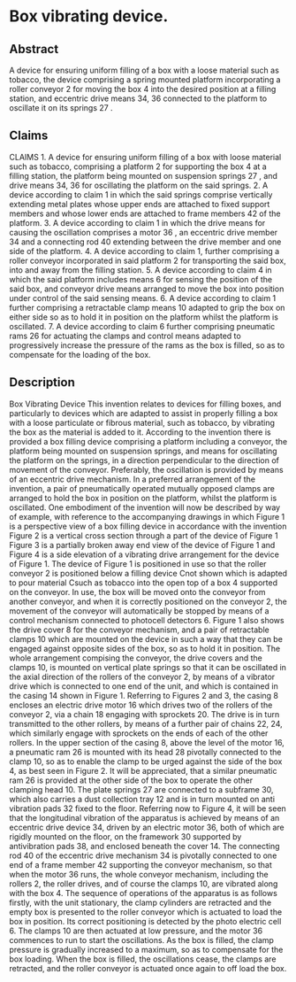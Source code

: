 # Box vibrating device.

## Abstract
A device for ensuring uniform filling of a box with a loose material such as tobacco, the device comprising a spring mounted platform incorporating a roller conveyor 2 for moving the box 4 into the desired position at a filling station, and eccentric drive means 34, 36 connected to the platform to oscillate it on its springs 27 .

## Claims
CLAIMS 1. A device for ensuring uniform filling of a box with loose material such as tobacco, comprising a platform 2 for supporting the box 4 at a filling station, the platform being mounted on suspension springs 27 , and drive means 34, 36 for oscillating the platform on the said springs. 2. A device according to claim 1 in which the said springs comprise vertically extending metal plates whose upper ends are attached to fixed support members and whose lower ends are attached to frame members 42 of the platform. 3. A device according to claim 1 in which the drive means for causing the oscillation comprises a motor 36 , an eccentric drive member 34 and a connecting rod 40 extending between the drive member and one side of the platform. 4. A device according to claim 1, further comprising a roller conveyor incorporated in said platform 2 for transporting the said box, into and away from the filling station. 5. A device according to claim 4 in which the said platform includes means 6 for sensing the position of the said box, and conveyor drive means arranged to move the box into position under control of the said sensing means. 6. A device according to claim 1 further comprising a retractable clamp means 10 adapted to grip the box on either side so as to hold it in position on the platform whilst the platform is oscillated. 7. A device according to claim 6 further comprising pneumatic rams 26 for actuating the clamps and control means adapted to progressively increase the pressure of the rams as the box is filled, so as to compensate for the loading of the box.

## Description
Box Vibrating Device This invention relates to devices for filling boxes, and particularly to devices which are adapted to assist in properly filling a box with a loose particulate or fibrous material, such as tobacco, by vibrating the box as the material is added to it. According to the invention there is provided a box filling device comprising a platform including a conveyor, the platform being mounted on suspension springs, and means for oscillating the platform on the springs, in a direction perpendicular to the direction of movement of the conveyor. Preferably, the oscillation is provided by means of an eccentric drive mechanism. In a preferred arrangement of the invention, a pair of pneumatically operated mutually opposed clamps are arranged to hold the box in position on the platform, whilst the platform is oscillated. One embodiment of the invention will now be described by way of example, with reference to the accompanying drawings in which Figure 1 is a perspective view of a box filling device in accordance with the invention Figure 2 is a vertical cross section through a part of the device of Figure 1 Figure 3 is a partially broken away end view of the device of Figure 1 and Figure 4 is a side elevation of a vibrating drive arrangement for the device of Figure 1. The device of Figure 1 is positioned in use so that the roller conveyor 2 is positioned below a filling device Cnot shown which is adapted to pour material Csuch as tobacco into the open top of a box 4 supported on the conveyor. In use, the box will be moved onto the conveyor from another conveyor, and when it is correctly positioned on the conveyor 2, the movement of the conveyor will automatically be stopped by means of a control mechanism connected to photocell detectors 6. Figure 1 also shows the drive cover 8 for the conveyor mechanism, and a pair of retractable clamps 10 which are mounted on the device in such a way that they can be engaged against opposite sides of the box, so as to hold it in position. The whole arrangement compising the conveyor, the drive covers and the clamps 10, is mounted on vertical plate springs so that it can be oscillated in the axial direction of the rollers of the conveyor 2, by means of a vibrator drive which is connected to one end of the unit, and which is contained in the casing 14 shown in Figure 1. Referring to Figures 2 and 3, the casing 8 encloses an electric drive motor 16 which drives two of the rollers of the conveyor 2, via a chain 18 engaging with sprockets 20. The drive is in turn transmitted to the other rollers, by means of a further pair of chains 22, 24, which similarly engage with sprockets on the ends of each of the other rollers. In the upper section of the casing 8, above the level of the motor 16, a pneumatic ram 26 is mounted with its head 28 pivotally connected to the clamp 10, so as to enable the clamp to be urged against the side of the box 4, as best seen in Figure 2. It will be appreciated, that a similar pneumatic ram 26 is provided at the other side of the box to operate the other clamping head 10. The plate springs 27 are connected to a subframe 30, which also carries a dust collection tray 12 and is in turn mounted on anti vibration pads 32 fixed to the floor. Referring now to Figure 4, it will be seen that the longitudinal vibration of the apparatus is achieved by means of an eccentric drive device 34, driven by an electric motor 36, both of which are rigidly mounted on the floor, on the framework 30 supported by antivibration pads 38, and enclosed beneath the cover 14. The connecting rod 40 of the eccentric drive mechanism 34 is pivotally connected to one end of a frame member 42 supporting the conveyor mechanism, so that when the motor 36 runs, the whole conveyor mechanism, including the rollers 2, the roller drives, and of course the clamps 10, are vibrated along with the box 4. The sequence of operations of the apparatus is as follows firstly, with the unit stationary, the clamp cylinders are retracted and the empty box is presented to the roller conveyor which is actuated to load the box in position. Its correct positioning is detected by the photo electric cell 6. The clamps 10 are then actuated at low pressure, and the motor 36 commences to run to start the oscillations. As the box is filled, the clamp pressure is gradually increased to a maximum, so as to compensate for the box loading. When the box is filled, the oscillations cease, the clamps are retracted, and the roller conveyor is actuated once again to off load the box.